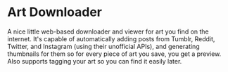 # Art Downloader

A nice little web-based downloader and viewer for art you find on the internet. It's capable of automatically adding posts from Tumblr, Reddit, Twitter, and Instagram (using their unofficial APIs), and generating thumbnails for them so for every piece of art you save, you get a preview. Also supports tagging your art so you can find it easily later.
